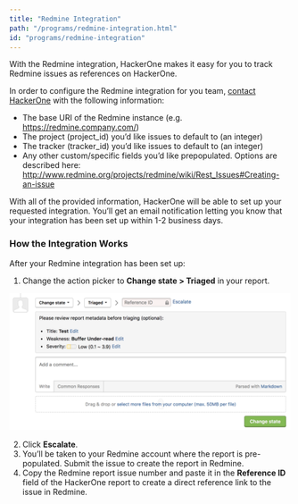 ```yaml
---
title: "Redmine Integration"
path: "/programs/redmine-integration.html"
id: "programs/redmine-integration"
---
```


With the Redmine integration, HackerOne makes it easy for you to track Redmine issues as references on HackerOne.

In order to configure the Redmine integration for you team, [contact HackerOne](https://support.hackerone.com/hc/en-us/requests/new) with the following information:   

- The base URI of the Redmine instance (e.g. https://redmine.company.com/)
- The project (project_id) you’d like issues to default to (an integer)
- The tracker (tracker_id) you’d like issues to default to (an integer)
- Any other custom/specific fields you’d like prepopulated. Options are described here: http://www.redmine.org/projects/redmine/wiki/Rest_Issues#Creating-an-issue

With all of the provided information, HackerOne will be able to set up your requested integration. You’ll get an email notification letting you know that your integration has been set up within 1-2 business days.

### How the Integration Works
After your Redmine integration has been set up:
1. Change the action picker to **Change state > Triaged** in your report.

![integrations](./images/integrations.png)

2. Click **Escalate**.
3. You’ll be taken to your Redmine account where the report is pre-populated. Submit the issue to create the report in Redmine.
4. Copy the Redmine report issue number and paste it in the **Reference ID** field of the HackerOne report to create a direct reference link to the issue in Redmine.  
